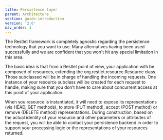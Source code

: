 ```yaml
---
title: Persistence layer
parent: Architecture
section: guide-introduction
version: '2.6'
nav_order: 1
---
```

The Restlet framework is completely agnostic regarding the persistence
technology that you want to use. Many alternatives having been used
successfully and we are confident that you won't hit any special
limitation in this area.

The basic idea is that from a Restlet point of view, your application
with be composed of resources, extending the
org.restlet.resource.Resource class. Those subclassed will be in charge
of handling the incoming requests. One instance of your resource
subclass will be created for each request to handle, making sure that
you don't have to care about concurrent access at this point of your
application.

When you resource is instantiated, it will need to expose its
representations (via HEAD, GET methods), to store (PUT method), accept
(POST method) or remove (DELETE method) representations. During
construction, based on the actual identity of your resource and other
parameters or attributes of the request, you will be able to contact
your persistence backend in order to support your processing logic or
the representations of your resources returned.
